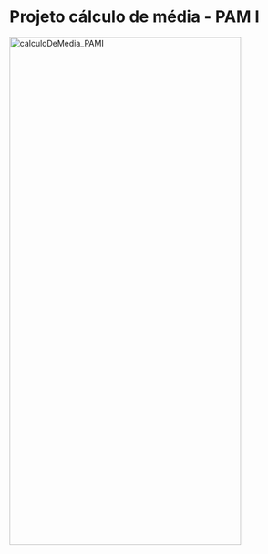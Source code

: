 ﻿# Projeto cálculo de média - PAM I

<img width="406" height="890" alt="calculoDeMedia_PAMI" src="https://github.com/user-attachments/assets/19bf0e2f-18a6-44c3-8c90-b87df75c063a" />
